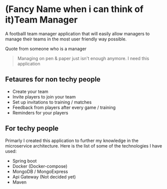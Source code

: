 # (Fancy Name when i can think of it)Team Manager
A footballl team manager application that will easily allow managers to manage their teams in the most user friendly way possible.

Quote from someone who is a manager
> Managing on pen & paper just isn't enough anymore. I need this application


## Fetaures for non techy people
- Create your team
- Invite players to join your team
- Set up invitations to training / matches
- Feedback from players after every game / training
- Reminders for your players

## For techy people
Primarly I created this application to further my knowledge in the microservice architecture. Here is the list of some of the technologies I have used:
- Spring boot
- Docker (Docker-compose)
- MongoDB / MongoExpress
- Api Gateway (Not decided yet)
- Maven
